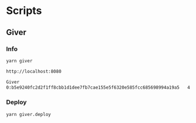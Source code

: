# Scripts
## Giver
### Info
```sh
yarn giver
```

```sh
http://localhost:8080

Giver
0:b5e9240fc2d2f1ff8cbb1d1dee7fb7cae155e5f6320e585fcc685698994a19a5   4 999 999 999,983658   Active
```

### Deploy
```sh
yarn giver.deploy
```